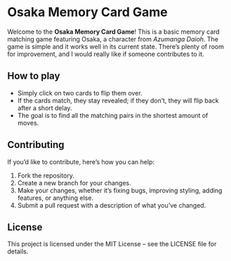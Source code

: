 # Osaka Memory Card Game

Welcome to the **Osaka Memory Card Game**! This is a basic memory card matching game featuring Osaka, a character from _Azumanga Daioh_. The game is simple and it works well in its current state. There’s plenty of room for improvement, and I would really like if someone contributes to it.

## How to play

- Simply click on two cards to flip them over.
- If the cards match, they stay revealed; if they don’t, they will flip back after a short delay.
- The goal is to find all the matching pairs in the shortest amount of moves.

## Contributing

If you’d like to contribute, here’s how you can help:

1. Fork the repository.
2. Create a new branch for your changes.
3. Make your changes, whether it’s fixing bugs, improving styling, adding features, or anything else.
4. Submit a pull request with a description of what you’ve changed.

## License

This project is licensed under the MIT License – see the LICENSE file for details.

